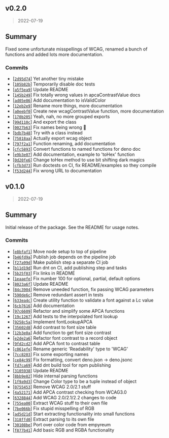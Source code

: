 ## v0.2.0

> 2022-07-19

## Summary

Fixed some unfortunate misspellings of WCAG, renamed a bunch of functions and added lots more documentation.

### Commits

- [[`2d95d74`](https://github.com/sondr3/a11y-color-contrast.git)] Yet another tiny mistake
- [[`105b82b`](https://github.com/sondr3/a11y-color-contrast.git)] Temporarily disable doc tests
- [[`a5f5ea9`](https://github.com/sondr3/a11y-color-contrast.git)] Update README
- [[`145b249`](https://github.com/sondr3/a11y-color-contrast.git)] Fix totally wrong values in apcaContrastValue docs
- [[`ad05e86`](https://github.com/sondr3/a11y-color-contrast.git)] Add documentation to isValidColor
- [[`12eb2e9`](https://github.com/sondr3/a11y-color-contrast.git)] Rename more things, more documentation
- [[`a0eebf0`](https://github.com/sondr3/a11y-color-contrast.git)] Create new wcagContrastValue function, more
  documentation
- [[`170b205`](https://github.com/sondr3/a11y-color-contrast.git)] Yeah, nah, no more grouped exports
- [[`99d110c`](https://github.com/sondr3/a11y-color-contrast.git)] And export the class
- [[`0027b63`](https://github.com/sondr3/a11y-color-contrast.git)] Fix names being wrong :facepalm:
- [[`bdb7b48`](https://github.com/sondr3/a11y-color-contrast.git)] Try with a class instead
- [[`75818aa`](https://github.com/sondr3/a11y-color-contrast.git)] Actually export wcag object
- [[`797f2a1`](https://github.com/sondr3/a11y-color-contrast.git)] Function renaming, add documentation
- [[`cfc5893`](https://github.com/sondr3/a11y-color-contrast.git)] Convert functions to named functions for deno doc
- [[`e9b3e07`](https://github.com/sondr3/a11y-color-contrast.git)] Add documentation, example to 'toHex' function
- [[`0d20fe6`](https://github.com/sondr3/a11y-color-contrast.git)] Change toHex method to use bit shifting dark magics
- [[`cfb3d73`](https://github.com/sondr3/a11y-color-contrast.git)] Run doctests on CI, fix README/examples so they
  compile
- [[`f53d244`](https://github.com/sondr3/a11y-color-contrast.git)] Fix wrong URL to documentation

## v0.1.0

> 2022-07-19

## Summary

Initial release of the package. See the README for usage notes.

### Commits

- [[`e8bfaf1`](https://github.com/sondr3/a11y-color-contrast.git)] Move node setup to top of pipeline
- [[`b46fd9a`](https://github.com/sondr3/a11y-color-contrast.git)] Publish job depends on the pipeline job
- [[`f27a99d`](https://github.com/sondr3/a11y-color-contrast.git)] Make publish step a separate CI job
- [[`b11d19d`](https://github.com/sondr3/a11y-color-contrast.git)] Run dnt on CI, add publishing step and tasks
- [[`5b25f03`](https://github.com/sondr3/a11y-color-contrast.git)] Fix links in README
- [[`1eaaefe`](https://github.com/sondr3/a11y-color-contrast.git)] Fix number 100 for optional, partial, default options
- [[`8023a6f`](https://github.com/sondr3/a11y-color-contrast.git)] Update README
- [[`84c3904`](https://github.com/sondr3/a11y-color-contrast.git)] Remove uneeded function, fix passing WCAG parameters
- [[`590de6c`](https://github.com/sondr3/a11y-color-contrast.git)] Remove redundant assert in tests
- [[`633ea4c`](https://github.com/sondr3/a11y-color-contrast.git)] Create utility function to validate a font against a
  Lc value
- [[`6cb7616`](https://github.com/sondr3/a11y-color-contrast.git)] Add documentation
- [[`97c6609`](https://github.com/sondr3/a11y-color-contrast.git)] Refactor and simplify some APCA functions
- [[`19c1267`](https://github.com/sondr3/a11y-color-contrast.git)] Add tests to the interpolated font lookup
- [[`9258c5a`](https://github.com/sondr3/a11y-color-contrast.git)] Implement fontLookupAPCA
- [[`35602d8`](https://github.com/sondr3/a11y-color-contrast.git)] Add contrast to font size table
- [[`12b3e0a`](https://github.com/sondr3/a11y-color-contrast.git)] Add function to get font size contrast
- [[`e2de2a6`](https://github.com/sondr3/a11y-color-contrast.git)] Refactor font contrast to a record object
- [[`9fd2cd2`](https://github.com/sondr3/a11y-color-contrast.git)] Add APCA font to contrast table
- [[`c061efe`](https://github.com/sondr3/a11y-color-contrast.git)] Rename generic 'Readability' type to 'WCAG'
- [[`7cc8203`](https://github.com/sondr3/a11y-color-contrast.git)] Fix some exporting names
- [[`ce84c99`](https://github.com/sondr3/a11y-color-contrast.git)] Fix formatting, convert deno.json -> deno.jsonc
- [[`fd7ca69`](https://github.com/sondr3/a11y-color-contrast.git)] Add dnt build tool for npm publishing
- [[`3105938`](https://github.com/sondr3/a11y-color-contrast.git)] Update README
- [[`8bb9e82`](https://github.com/sondr3/a11y-color-contrast.git)] Hide internal parsing functions
- [[`1f9a9d3`](https://github.com/sondr3/a11y-color-contrast.git)] Change Color type to be a tuple instead of object
- [[`0755453`](https://github.com/sondr3/a11y-color-contrast.git)] Remove WCAG 2.0/2.1 stuff
- [[`4a52171`](https://github.com/sondr3/a11y-color-contrast.git)] Add APCA contrast checking from WCAG3.0
- [[`6328844`](https://github.com/sondr3/a11y-color-contrast.git)] Add WCAG 2.0/2.1/2.2 changes to code
- [[`755ea00`](https://github.com/sondr3/a11y-color-contrast.git)] Extract WCAG stuff to their own file
- [[`7be066b`](https://github.com/sondr3/a11y-color-contrast.git)] Fix stupid misspelling of RGB
- [[`ad5d21d`](https://github.com/sondr3/a11y-color-contrast.git)] Start extracting functionality into small functions
- [[`318ffd0`](https://github.com/sondr3/a11y-color-contrast.git)] Extract parsing to its own file
- [[`30108be`](https://github.com/sondr3/a11y-color-contrast.git)] Port over color code from empyreum
- [[`f877b41`](https://github.com/sondr3/a11y-color-contrast.git)] Add basic RGB and RGBA functionality
